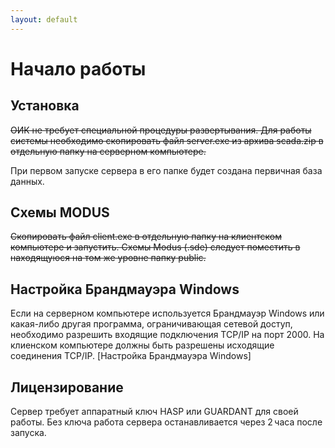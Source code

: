 ```yaml
---
layout: default
---
```


# Начало работы

## Установка

~~ОИК не требует специальной процедуры развертывания. Для работы системы необходимо скопировать файл server.exe из архива scada.zip в отдельную папку на серверном компьютере.~~

При первом запуске сервера в его папке будет создана первичная база данных. 


## Схемы MODUS

~~Скопировать файл сlient.exe в отдельную папку на клиентском компьютере и запустить. Схемы Modus (.sde) следует поместить в находящуюся на том же уровне папку public.~~


## Настройка Брандмауэра Windows

Если на серверном компьютере используется Брандмауэр Windows или какая-либо другая программа, ограничивающая сетевой доступ, необходимо разрешить входящие подключения TCP/IP на порт 2000. На клиенском компьютере должны быть разрешены исходящие соединения TCP/IP. [Настройка Брандмауэра Windows]


## Лицензирование

Сервер требует аппаратный ключ HASP или GUARDANT для своей работы. Без ключа работа сервера останавливается через 2 часа после запуска.